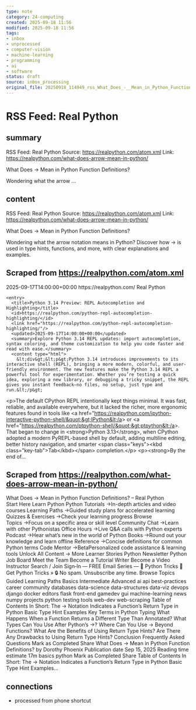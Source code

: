 ```yaml
---
type: note
category: 24-computing
created: 2025-09-18 11:56
modified: 2025-09-18 11:56
tags:
- inbox
- unprocessed
- computer-vision
- machine-learning
- programming
- ai
- software
status: draft
source: inbox_processing
original_file: 20250918_114949_rss_What_Does_-__Mean_in_Python_Function_Definitions_.txt
---
```



# RSS Feed: Real Python

## summary
RSS Feed: Real Python
Source: https://realpython.com/atom.xml
Link: https://realpython.com/what-does-arrow-mean-in-python/

What Does -> Mean in Python Function Definitions?

Wondering what the arrow ...

## content
RSS Feed: Real Python
Source: https://realpython.com/atom.xml
Link: https://realpython.com/what-does-arrow-mean-in-python/

What Does -> Mean in Python Function Definitions?

Wondering what the arrow notation means in Python? Discover how -> is used in type hints, functions, and more, with clear explanations and examples.

## Scraped from https://realpython.com/atom.xml
<?xml version="1.0" encoding="utf-8"?>
<feed xmlns="http://www.w3.org/2005/Atom">

  <title>Real Python</title>
  <link href="https://realpython.com/atom.xml" rel="self"/>
  <link href="https://realpython.com/"/>
  <updated>2025-09-17T14:00:00+00:00</updated>
  <id>https://realpython.com/</id>
  <author>
    <name>Real Python</name>
  </author>

  
    <entry>
      <title>Python 3.14 Preview: REPL Autocompletion and Highlighting</title>
      <id>https://realpython.com/python-repl-autocompletion-highlighting/</id>
      <link href="https://realpython.com/python-repl-autocompletion-highlighting/"/>
      <updated>2025-09-17T14:00:00+00:00</updated>
      <summary>Explore Python 3.14 REPL updates: import autocompletion, syntax coloring, and theme customization to help you code faster and read with ease.</summary>
      <content type="html">
        &lt;div&gt;&lt;p&gt;Python 3.14 introduces improvements to its interactive shell (REPL), bringing a more modern, colorful, and user-friendly environment. The new features make the Python 3.14 REPL a powerful tool for experimentation. Whether you’re testing a quick idea, exploring a new library, or debugging a tricky snippet, the REPL gives you instant feedback—no files, no setup, just type and run.&lt;/p&gt;
&lt;p&gt;The default CPython REPL intentionally kept things minimal. It was fast, reliable, and available everywhere, but it lacked the richer, more ergonomic features found in tools like &lt;a href=&quot;https://realpython.com/ipython-interactive-python-shell/&quot;&gt;IPython&lt;/a&gt; or &lt;a href=&quot;https://realpython.com/ptpython-shell/&quot;&gt;ptpython&lt;/a&gt;. That began to change in &lt;strong&gt;Python 3.13&lt;/strong&gt;, when CPython adopted a modern PyREPL-based shell by default, adding multiline editing, better history navigation, and smarter &lt;span class=&quot;keys&quot;&gt;&lt;kbd class=&quot;key-tab&quot;&gt;Tab&lt;/kbd&gt;&lt;/span&gt; completion.&lt;/p&gt;
&lt;p&gt;&lt;strong&gt;By the end of...


## Scraped from https://realpython.com/what-does-arrow-mean-in-python/
What Does -&gt; Mean in Python Function Definitions? – Real Python Start&nbsp;Here Learn Python Python Tutorials&nbsp;→In-depth articles and video courses Learning Paths&nbsp;→Guided study plans for accelerated learning Quizzes & Exercises&nbsp;→Check your learning progress Browse Topics&nbsp;→Focus on a specific area or skill level Community Chat&nbsp;→Learn with other Pythonistas Office Hours&nbsp;→Live Q&A calls with Python experts Podcast&nbsp;→Hear what’s new in the world of Python Books&nbsp;→Round out your knowledge and learn offline Reference&nbsp;→Concise definitions for common Python terms Code Mentor&nbsp;→BetaPersonalized code assistance &amp; learning tools Unlock All Content&nbsp;→ More Learner Stories Python Newsletter Python Job Board Meet the Team Become a Tutorial Writer Become a Video Instructor Search / Join Sign&#8209;In — FREE Email Series — 🐍 Python Tricks 💌 Get Python Tricks » 🔒 No spam. Unsubscribe any time. Browse Topics Guided Learning Paths Basics Intermediate Advanced ai api best-practices career community databases data-science data-structures data-viz devops django docker editors flask front-end gamedev gui machine-learning news numpy projects python testing tools web-dev web-scraping Table of Contents In Short: The -&gt; Notation Indicates a Function&rsquo;s Return Type in Python Basic Type Hint Examples Key Terms in Python Typing What Happens When a Function Returns a Different Type Than Annotated? What Types Can You Use After Python&rsquo;s -&gt;? Where Can You Use -&gt; Beyond Functions? What Are the Benefits of Using Return Type Hints? Are There Any Drawbacks to Using Return Type Hints? Conclusion Frequently Asked Questions Mark as Completed Share What Does -&gt; Mean in Python Function Definitions? by Dorothy Phoenix Publication date Sep 15, 2025 Reading time estimate 17m basics python Mark as Completed Share Table of Contents In Short: The -&gt; Notation Indicates a Function&rsquo;s Return Type in Python Basic Type Hint Examples...


## connections
- processed from phone shortcut
